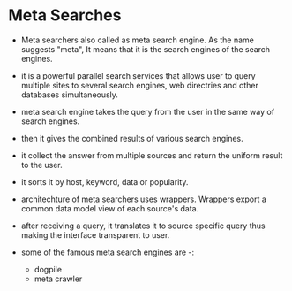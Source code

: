 # Meta Searches

- Meta searchers also called as meta search engine. As the name suggests "meta", It means that it is the search engines of the search engines.

- it is a powerful parallel search services that allows user to query multiple sites to several search engines, web directries and other databases simultaneously.

- meta search engine takes the query from the user in the same way of search engines.

- then it gives the combined results of various search engines.

- it collect the answer from multiple sources and return the uniform result to the user.

- it sorts it by host, keyword, data or popularity.

- architechture of meta searchers uses wrappers. Wrappers export a common data model view of each source's data.

- after receiving a query, it translates it to source specific query thus making the interface transparent to user.

- some of the famous meta search engines are -:
    - dogpile
    - meta crawler
